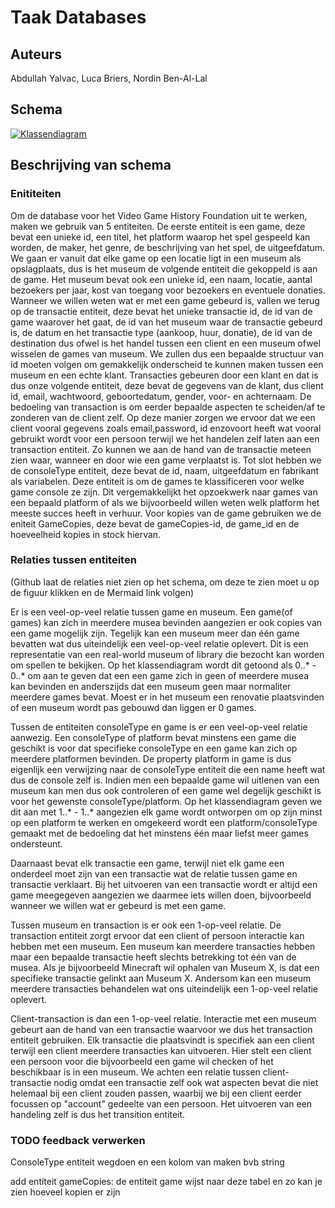 # Taak Databases
## Auteurs
Abdullah Yalvac,
Luca Briers,
Nordin Ben-Al-Lal

## Schema  

[![Klassendiagram](https://mermaid.ink/img/pako:eNqFVF1v2yAU_SuIxymN4jqf1rSHpe00ad2mJS-bLE3M3KSoNliAu3VR_vsu4MTYUbv4IXA43Hs498KBFooDzWhRMmNuBNtrVuWSCw2FFUqS99tc-jXygVVADrkk-Puk5J6QPSI_BQ_QxmqBoBW2hIhUKGlUCdvn-oLK4QlKqJUO6K1sKrIHqWHAMoUWtRMT8BtmgWjcyQy4cUCFtMQqy8q1qgWYXB5Puu8bAxi5p7zy2FCQxPP0gFIVrEvsUjwJI6zS5ivo78Ba5btSMUtAWs1kAXcAMcyV9DEM8ZpOqrbINSx4HEuzHX6W5xd6ZntkcAjvS7S988Y7G624YkRx0GErgkgfLFK5LgUeq-9d4bGhdwQqJso-VGOI30rH-sgvoe1DJ-1Exbpz0H3sohxkJ7Sxnz18Lu-6a7Cezlca7yJwxWSzQ28aPdDAuAZj7pT-BjUTDnqpByPT3EUJXXgY1C-gr9TVtRirVCPtl10gf5Qbq4pHn8DfwJwmOSVvr67e4XAyHr_BWZfxTGpX-rxwFXIZe4bxetSkC5nLuEtfSnzB6oeL0v6P13YbcVa6j45oBRr7iuMD5b3MqX0ATEkzHHKmH3OKziCPNVZtnmVBsx0rDYxoU3OsS_ugndGayR9K4dzqJkxpdqB_aDZfjuezZLpKl-n19XI6XYzoM83S5XiB4-lktkrm6SJdHkf0r9-fjCfzxQTxVbJKZ4t0RIG7h-G-fU3d30nErV9pNRz_ATjBy04?type=png)](https://mermaid.live/edit#pako:eNqFVF1v2yAU_SuIxymN4jqf1rSHpe00ad2mJS-bLE3M3KSoNliAu3VR_vsu4MTYUbv4IXA43Hs498KBFooDzWhRMmNuBNtrVuWSCw2FFUqS99tc-jXygVVADrkk-Puk5J6QPSI_BQ_QxmqBoBW2hIhUKGlUCdvn-oLK4QlKqJUO6K1sKrIHqWHAMoUWtRMT8BtmgWjcyQy4cUCFtMQqy8q1qgWYXB5Puu8bAxi5p7zy2FCQxPP0gFIVrEvsUjwJI6zS5ivo78Ba5btSMUtAWs1kAXcAMcyV9DEM8ZpOqrbINSx4HEuzHX6W5xd6ZntkcAjvS7S988Y7G624YkRx0GErgkgfLFK5LgUeq-9d4bGhdwQqJso-VGOI30rH-sgvoe1DJ-1Exbpz0H3sohxkJ7Sxnz18Lu-6a7Cezlca7yJwxWSzQ28aPdDAuAZj7pT-BjUTDnqpByPT3EUJXXgY1C-gr9TVtRirVCPtl10gf5Qbq4pHn8DfwJwmOSVvr67e4XAyHr_BWZfxTGpX-rxwFXIZe4bxetSkC5nLuEtfSnzB6oeL0v6P13YbcVa6j45oBRr7iuMD5b3MqX0ATEkzHHKmH3OKziCPNVZtnmVBsx0rDYxoU3OsS_ugndGayR9K4dzqJkxpdqB_aDZfjuezZLpKl-n19XI6XYzoM83S5XiB4-lktkrm6SJdHkf0r9-fjCfzxQTxVbJKZ4t0RIG7h-G-fU3d30nErV9pNRz_ATjBy04)


## Beschrijving van schema
### Enititeiten
Om de database voor het Video Game History Foundation uit te werken, maken we gebruik van 5 entiteiten. De eerste entiteit is een game, deze bevat een unieke id, een titel, het platform waarop het spel gespeeld kan worden, de maker, het genre, de beschrijving van het spel, de uitgeefdatum. We gaan er vanuit dat elke game op een locatie ligt in een museum als opslagplaats, dus is het museum de volgende entiteit die gekoppeld is aan de game. Het museum bevat ook een unieke id, een naam, locatie, aantal bezoekers per jaar, kost van toegang voor bezoekers en eventuele donaties. Wanneer we willen weten wat er met een game gebeurd is, vallen we terug op de transactie entiteit, deze bevat het unieke transactie id, de id van de game waarover het gaat, de id van het museum waar de transactie gebeurd is, de datum en het transactie type (aankoop, huur, donatie), de id van de destination dus ofwel is het handel tussen een client en een museum ofwel wisselen de games van museum. We zullen dus een bepaalde structuur van id moeten volgen om gemakkelijk onderscheid te kunnen maken tussen een museum en een echte klant. Transacties gebeuren door een klant en dat is dus onze volgende entiteit, deze bevat de gegevens van de klant, dus client id, email, wachtwoord, geboortedatum, gender, voor- en achternaam. De bedoeling van transaction is om eerder bepaalde aspecten te scheiden/af te zonderen van de client zelf. Op deze manier zorgen we ervoor dat we een client vooral gegevens zoals email,password, id enzovoort heeft wat vooral gebruikt wordt voor een persoon terwijl we het handelen zelf laten aan een transaction entiteit. Zo kunnen we aan de hand van de transactie meteen zien waar, wanneer en door wie een game verplaatst is. Tot slot hebben we de consoleType entiteit, deze bevat de id, naam, uitgeefdatum en fabrikant als variabelen. Deze entiteit is om de games te klassificeren voor welke game console ze zijn. Dit vergemakkelijkt het opzoekwerk naar games van een bepaald platform of als we bijvoorbeeld willen weten welk platform het meeste succes heeft in verhuur. Voor kopies van de game gebruiken we de eniteit GameCopies, deze bevat de gameCopies-id, de game_id en de hoeveelheid kopies in stock hiervan.

### Relaties tussen entiteiten 
(Github laat de relaties niet zien op het schema, om deze te zien moet u op de figuur klikken en de Mermaid link volgen)

Er is een veel-op-veel relatie tussen game en museum. Een game(of games) kan zich in meerdere musea bevinden aangezien er ook copies van een game mogelijk zijn. Tegelijk kan een museum meer dan één game bevatten wat dus uiteindelijk een veel-op-veel relatie oplevert. Dit is een representatie van een real-world museum of library die bezocht kan worden om spellen te bekijken. Op het klassendiagram wordt dit getoond als 0..* - 0..* om aan te geven dat een een game zich in geen of meerdere musea kan bevinden en anderszijds dat een museum geen maar normaliter meerdere games bevat. Moest er in het museum een renovatie plaatsvinden of een museum wordt pas gebouwd dan liggen er 0 games.

Tussen de entiteiten consoleType en game is er een veel-op-veel relatie aanwezig. Een consoleType of platform bevat minstens een game die geschikt is voor dat specifieke consoleType en een game kan zich op meerdere platformen bevinden. De property platform in game is dus eigenlijk een verwijzing naar de consoleType entiteit die een name heeft wat dus de console zelf is. Indien men een bepaalde game wil uitlenen van een museum kan men dus ook controleren of een game wel degelijk geschikt is voor het gewenste consoleType/platform. Op het klassendiagram geven we dit aan met 1..* - 1..* aangezien elk game wordt ontworpen om op zijn minst op een platform te werken en omgekeerd wordt een platform/consoleType gemaakt met de bedoeling dat het minstens één maar liefst meer games ondersteunt.

Daarnaast bevat elk transactie een game, terwijl niet elk game een onderdeel moet zijn van een transactie wat de relatie tussen game en transactie verklaart. Bij het uitvoeren van een transactie wordt er altijd een game meegegeven aangezien we daarmee iets willen doen, bijvoorbeeld wanneer we willen wat er gebeurd is met een game.

Tussen museum en transaction is er ook een 1-op-veel relatie. De transaction entiteit zorgt ervoor dat een client of persoon interactie kan hebben met een museum. Een museum kan meerdere transacties hebben maar een bepaalde transactie heeft slechts betrekking tot één van de musea. Als je bijvoorbeeld Minecraft wil ophalen van Museum X, is dat een specifieke transactie gelinkt aan Museum X. Andersom kan een museum meerdere transacties behandelen wat ons uiteindelijk een 1-op-veel relatie oplevert. 

Client-transaction is dan een 1-op-veel relatie. Interactie met een museum gebeurt aan de hand van een transactie waarvoor we dus het transaction entiteit gebruiken. Elk transactie die plaatsvindt is specifiek aan een client terwijl een client meerdere transacties kan uitvoeren. Hier stelt een client een persoon voor die bijvoorbeeld een game wil checken of het beschikbaar is in een museum. We achten een relatie tussen client-transactie nodig omdat een transactie zelf ook wat aspecten bevat die niet helemaal bij een client zouden passen, waarbij we bij een client eerder focussen op "account" gedeelte van een persoon. Het uitvoeren van een handeling zelf is dus het transition entiteit.


### TODO feedback verwerken

ConsoleType entiteit wegdoen en een kolom van maken bvb string

add entiteit gameCopies: de entiteit game wijst naar deze tabel en zo kan je zien hoeveel kopien er zijn

